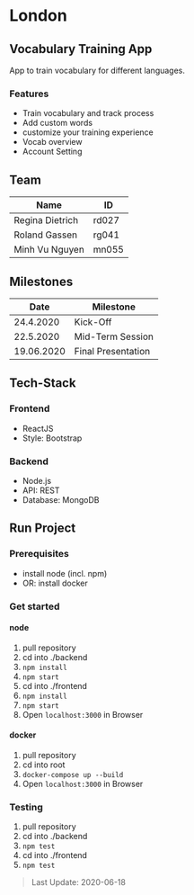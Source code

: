 # London

## Vocabulary Training App

App to train vocabulary for different languages.

### Features

- Train vocabulary and track process
- Add custom words
- customize your training experience
- Vocab overview
- Account Setting

## Team

| Name            | ID    |
| --------------- | ----- |
| Regina Dietrich | rd027 |
| Roland Gassen   | rg041 |
| Minh Vu Nguyen  | mn055 |

## Milestones

| Date       | Milestone          |
| ---------- | ------------------ |
| 24.4.2020  | Kick-Off           |
| 22.5.2020  | Mid-Term Session   |
| 19.06.2020 | Final Presentation |

## Tech-Stack

### Frontend

- ReactJS
- Style: Bootstrap

### Backend

- Node.js
- API: REST
- Database: MongoDB

## Run Project

### Prerequisites

- install node (incl. npm)
- OR: install docker

### Get started
#### node
1. pull repository
2. cd into ./backend
3. `npm install`
4. `npm start`
5. cd into ./frontend
6. `npm install`
7. `npm start`
8. Open `localhost:3000` in Browser

#### docker
1. pull repository
2. cd into root
3. `docker-compose up --build`
4. Open `localhost:3000` in Browser

### Testing
1. pull repository
2. cd into ./backend
3. `npm test`
4. cd into ./frontend
5. `npm test`

> Last Update: 2020-06-18

